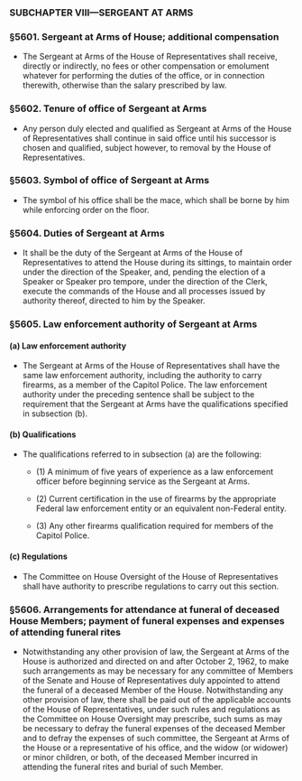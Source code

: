 ### SUBCHAPTER VIII—SERGEANT AT ARMS

### §5601. Sergeant at Arms of House; additional compensation
* The Sergeant at Arms of the House of Representatives shall receive, directly or indirectly, no fees or other compensation or emolument whatever for performing the duties of the office, or in connection therewith, otherwise than the salary prescribed by law.

### §5602. Tenure of office of Sergeant at Arms
* Any person duly elected and qualified as Sergeant at Arms of the House of Representatives shall continue in said office until his successor is chosen and qualified, subject however, to removal by the House of Representatives.

### §5603. Symbol of office of Sergeant at Arms
* The symbol of his office shall be the mace, which shall be borne by him while enforcing order on the floor.

### §5604. Duties of Sergeant at Arms
* It shall be the duty of the Sergeant at Arms of the House of Representatives to attend the House during its sittings, to maintain order under the direction of the Speaker, and, pending the election of a Speaker or Speaker pro tempore, under the direction of the Clerk, execute the commands of the House and all processes issued by authority thereof, directed to him by the Speaker.

### §5605. Law enforcement authority of Sergeant at Arms
#### (a) Law enforcement authority
* The Sergeant at Arms of the House of Representatives shall have the same law enforcement authority, including the authority to carry firearms, as a member of the Capitol Police. The law enforcement authority under the preceding sentence shall be subject to the requirement that the Sergeant at Arms have the qualifications specified in subsection (b).

#### (b) Qualifications
* The qualifications referred to in subsection (a) are the following:

  * (1) A minimum of five years of experience as a law enforcement officer before beginning service as the Sergeant at Arms.

  * (2) Current certification in the use of firearms by the appropriate Federal law enforcement entity or an equivalent non-Federal entity.

  * (3) Any other firearms qualification required for members of the Capitol Police.

#### (c) Regulations
* The Committee on House Oversight of the House of Representatives shall have authority to prescribe regulations to carry out this section.

### §5606. Arrangements for attendance at funeral of deceased House Members; payment of funeral expenses and expenses of attending funeral rites
* Notwithstanding any other provision of law, the Sergeant at Arms of the House is authorized and directed on and after October 2, 1962, to make such arrangements as may be necessary for any committee of Members of the Senate and House of Representatives duly appointed to attend the funeral of a deceased Member of the House. Notwithstanding any other provision of law, there shall be paid out of the applicable accounts of the House of Representatives, under such rules and regulations as the Committee on House Oversight may prescribe, such sums as may be necessary to defray the funeral expenses of the deceased Member and to defray the expenses of such committee, the Sergeant at Arms of the House or a representative of his office, and the widow (or widower) or minor children, or both, of the deceased Member incurred in attending the funeral rites and burial of such Member.